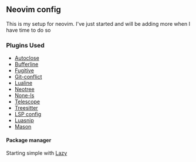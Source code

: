 ## Neovim config

This is my setup for neovim. I've just started and will be adding more when I have time to do so

### Plugins Used
- [Autoclose](https://github.com/m4xshen/autoclose.nvim)
- [Bufferline](https://github.com/akinsho/bufferline.nvim)
- [Fugitive](https://github.com/tpope/vim-fugitive)
- [Git-conflict](https://github.com/akinsho/git-conflict.nvim)
- [Lualine](https://github.com/nvim-lualine/lualine.nvim)
- [Neotree](https://github.com/nvim-neo-tree/neo-tree.nvim)
- [None-ls](https://github.com/nvimtools/none-ls.nvim)
- [Telescope](https://github.com/nvim-telescope/telescope.nvim)
- [Treesitter](https://github.com/nvim-treesitter/nvim-treesitter)
- [LSP config](https://github.com/neovim/nvim-lspconfig)
- [Luasnip](https://github.com/L3MON4D3/LuaSnip)
- [Mason](https://github.com/williamboman/mason-lspconfig.nvim)


#### Package manager
Starting simple with [Lazy](https://github.com/folke/lazy.nvim)
